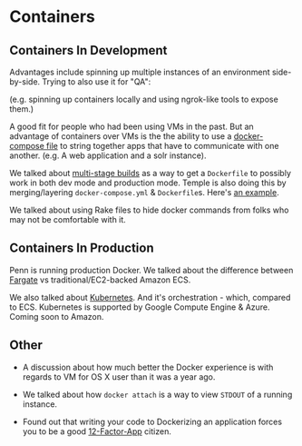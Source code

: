 # Containers

## Containers In Development

Advantages include spinning up multiple instances of an environment side-by-side.
Trying to also use it for "QA":

(e.g. spinning up containers locally and using ngrok-like tools to expose them.)

A good fit for people who had been using VMs in the past.
But an advantage of containers over VMs is the the ability to use a [docker-compose file](https://docs.docker.com/compose/compose-file/) to string together apps
that have to communicate with one another. (e.g. A web application and a solr instance).

We talked about [multi-stage builds](https://docs.docker.com/v17.09/engine/userguide/eng-image/multistage-build/)
as a way to get a `Dockerfile` to possibly work in both dev mode and production mode.
Temple is also doing this by merging/layering `docker-compose.yml` & `Dockerfile`s.
Here's [an example](https://github.com/tulibraries/tul_cob/blob/master/cli.docker-compose.yml).

We talked about using Rake files to hide docker commands from folks who may not be comfortable with it.

## Containers In Production

Penn is running production Docker.
We talked about the difference between [Fargate](https://aws.amazon.com/blogs/aws/aws-fargate/) vs traditional/EC2-backed Amazon ECS.

We also talked about [Kubernetes](https://kubernetes.io/).
And it's orchestration - which, compared to ECS.
Kubernetes is supported by Google Compute Engine & Azure.
Coming soon to Amazon.

## Other

* A discussion about how much better the Docker experience is with regards to VM
for OS X user than it was a year ago.

* We talked about how `docker attach` is a way to view `STDOUT` of a running instance.

* Found out that writing your code to Dockerizing an application forces you to be a good [12-Factor-App](https://12factor.net/) citizen.
